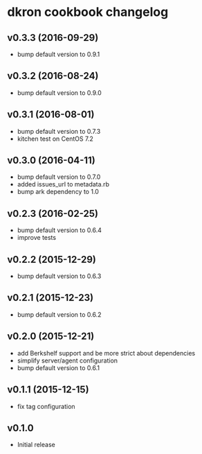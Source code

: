 # dkron cookbook changelog

## v0.3.3 (2016-09-29)
  * bump default version to 0.9.1

## v0.3.2 (2016-08-24)
  * bump default version to 0.9.0

## v0.3.1 (2016-08-01)
  * bump default version to 0.7.3
  * kitchen test on CentOS 7.2

## v0.3.0 (2016-04-11)
  * bump default version to 0.7.0
  * added issues_url to metadata.rb
  * bump ark dependency to 1.0

## v0.2.3 (2016-02-25)
  * bump default version to 0.6.4
  * improve tests

## v0.2.2 (2015-12-29)
  * bump default version to 0.6.3

## v0.2.1 (2015-12-23)
  * bump default version to 0.6.2

## v0.2.0 (2015-12-21)
  * add Berkshelf support and be more strict about dependencies
  * simplify server/agent configuration
  * bump default version to 0.6.1

## v0.1.1 (2015-12-15)
  * fix tag configuration

## v0.1.0
  * Initial release
